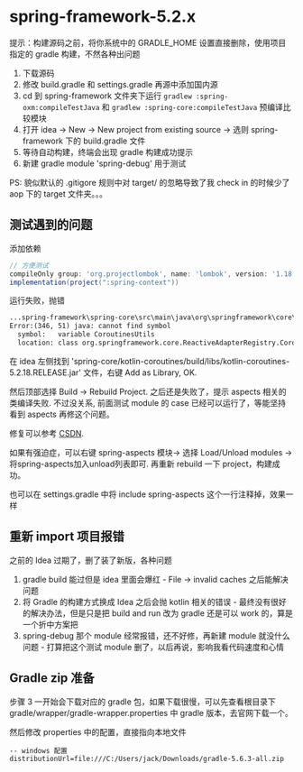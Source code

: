 # spring-framework-5.2.x

提示：构建源码之前，将你系统中的 GRADLE_HOME 设置直接删除，使用项目指定的 gradle 构建，不然各种出问题

1. 下载源码
2. 修改 build.gradle 和 settings.gradle 再源中添加国内源
3. cd 到 spring-framework 文件夹下运行 `gradlew :spring-oxm:compileTestJava` 和 `gradlew :spring-core:compileTestJava` 预编译比较模块
4. 打开 idea -> New -> New project from existing source -> 选则 spring-framework 下的 build.gradle 文件
5. 等待自动构建，终端会出现 gradle 构建成功提示
6. 新建 gradle module 'spring-debug' 用于测试

PS: 貌似默认的 .gitigore 规则中对 target/ 的忽略导致了我 check in 的时候少了 aop 下的 target 文件夹。。。

## 测试遇到的问题

添加依赖

```gradle
// 方便测试
compileOnly group: 'org.projectlombok', name: 'lombok', version: '1.18.20'
implementation(project(":spring-context"))
```

运行失败，抛错

```txt
...spring-framework\spring-core\src\main\java\org\springframework\core\ReactiveAdapterRegistry.java
Error:(346, 51) java: cannot find symbol
  symbol:   variable CoroutinesUtils
  location: class org.springframework.core.ReactiveAdapterRegistry.CoroutinesRegistrar
```

在 idea 左侧找到 'spring-core/kotlin-coroutines/build/libs/kotlin-coroutines-5.2.18.RELEASE.jar' 文件，右键 Add as Library, OK.

然后顶部选择 Build -> Rebuild Project. 之后还是失败了，提示 aspects 相关的类编译失败. 不过没关系, 前面测试 module 的 case 已经可以运行了，等能坚持看到 aspects 再修这个问题。

修复可以参考 [CSDN](https://blog.csdn.net/qq_38762237/article/details/107815524).

如果有强迫症，可以右键 spring-aspects 模块-> 选择 Load/Unload modules -> 将spring-aspects加入unload列表即可. 再重新 rebuild 一下 project，构建成功。

也可以在 settings.gradle 中将 include spring-aspects 这个一行注释掉，效果一样

## 重新 import 项目报错

之前的 Idea 过期了，删了装了新版，各种问题

1. gradle build 能过但是 idea 里面会爆红 - File -> invalid caches 之后能解决问题
2. 将 Gradle 的构建方式换成 Idea 之后会抛 kotlin 相关的错误 - 最终没有很好的解决办法，但是只是把 build and run 改为 gradle 还是可以 work 的，算是一个折中方案把
3. spring-debug 那个 module 经常报错，还不好修，再新建 module 就没什么问题 - 打算把这个测试 module 删了，以后再说，影响我看代码速度和心情

## Gradle zip 准备

步骤 3 一开始会下载对应的 gradle 包，如果下载很慢，可以先查看根目录下 gradle/wrapper/gradle-wrapper.properties 中 gradle 版本，去官网下载一个。

然后修改 properties 中的配置，直接指向本地文件

```config
-- windows 配置
distributionUrl=file:///C:/Users/jack/Downloads/gradle-5.6.3-all.zip
```


